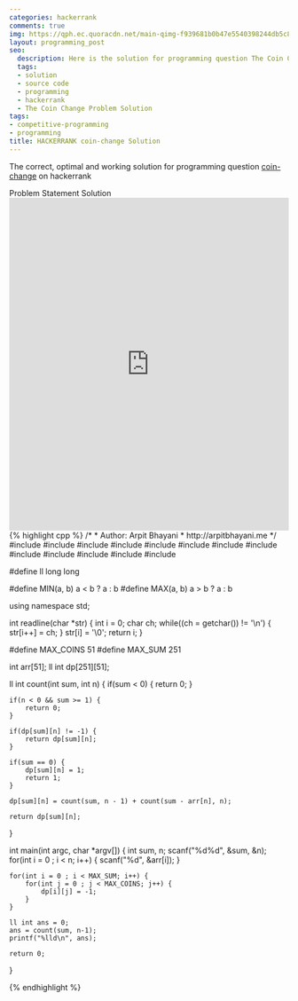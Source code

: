 ```yaml
---
categories: hackerrank
comments: true
img: https://qph.ec.quoracdn.net/main-qimg-f939681b0b47e5540398244db5c8966f?convert_to_webp=true
layout: programming_post
seo:
  description: Here is the solution for programming question The Coin Change Problem on hackerrank
  tags:
  - solution
  - source code
  - programming
  - hackerrank
  - The Coin Change Problem Solution
tags:
- competitive-programming
- programming
title: HACKERRANK coin-change Solution
---
```

The correct, optimal and working solution for programming question [coin-change](https://www.hackerrank.com/challenges/coin-change) on hackerrank

<div class="ui secondary pointing large menu">
  <a class="grey item" data-tab="problem-statement">
    Problem Statement
  </a>
  <a class="active item grey" data-tab="solution">
    Solution
  </a>
</div>
<div class="ui bottom attached tab" data-tab="problem-statement">
    <iframe src="https://www.hackerrank.com/challenges/coin-change" width="100%" height="600px" style="overflow: scroll; border: none;"></iframe>
</div>
<div class="ui bottom attached active tab" data-tab="solution">
{% highlight cpp %}
/*
 *  Author: Arpit Bhayani
 *  http://arpitbhayani.me
 */
#include <cmath>
#include <cstdio>
#include <cstdlib>
#include <climits>
#include <deque>
#include <iostream>
#include <list>
#include <limits>
#include <map>
#include <queue>
#include <set>
#include <stack>
#include <vector>

#define ll long long

#define MIN(a, b) a < b ? a : b
#define MAX(a, b) a > b ? a : b

using namespace std;

int readline(char *str) {
    int i = 0;
    char ch;
    while((ch = getchar()) != '\n') {
        str[i++] = ch;
    }
    str[i] = '\0';
    return i;
}

#define MAX_COINS 51
#define MAX_SUM 251

int arr[51];
ll int dp[251][51];

ll int count(int sum, int n) {
    if(sum < 0) {
        return 0;
    }

    if(n < 0 && sum >= 1) {
        return 0;
    }

    if(dp[sum][n] != -1) {
        return dp[sum][n];
    }

    if(sum == 0) {
        dp[sum][n] = 1;
        return 1;
    }

    dp[sum][n] = count(sum, n - 1) + count(sum - arr[n], n);

    return dp[sum][n];
}

int main(int argc, char *argv[]) {
    int sum, n;
    scanf("%d%d", &sum, &n);
    for(int i = 0 ; i < n; i++) {
        scanf("%d", &arr[i]);
    }

    for(int i = 0 ; i < MAX_SUM; i++) {
        for(int j = 0 ; j < MAX_COINS; j++) {
            dp[i][j] = -1;
        }
    }

    ll int ans = 0;
    ans = count(sum, n-1);
    printf("%lld\n", ans);

    return 0;
}

{% endhighlight %}
</div>
